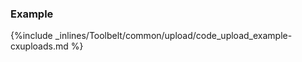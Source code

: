 <!-- usedin: [ _legacy_docker/Toolbelt] - post: -->


### Example

{%include _inlines/Toolbelt/common/upload/code_upload_example-cxuploads.md %}
